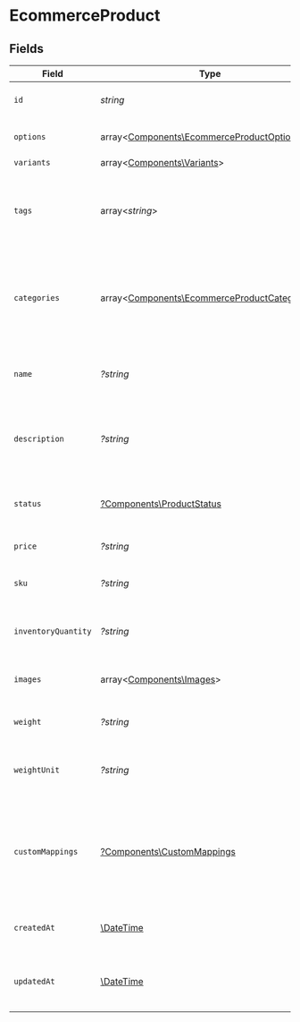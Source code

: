 # EcommerceProduct


## Fields

| Field                                                                                                 | Type                                                                                                  | Required                                                                                              | Description                                                                                           | Example                                                                                               |
| ----------------------------------------------------------------------------------------------------- | ----------------------------------------------------------------------------------------------------- | ----------------------------------------------------------------------------------------------------- | ----------------------------------------------------------------------------------------------------- | ----------------------------------------------------------------------------------------------------- |
| `id`                                                                                                  | *string*                                                                                              | :heavy_check_mark:                                                                                    | A unique identifier for an object.                                                                    | 12345                                                                                                 |
| `options`                                                                                             | array<[Components\EcommerceProductOptions](../../Models/Components/EcommerceProductOptions.md)>       | :heavy_minus_sign:                                                                                    | An array of options for the product.                                                                  |                                                                                                       |
| `variants`                                                                                            | array<[Components\Variants](../../Models/Components/Variants.md)>                                     | :heavy_minus_sign:                                                                                    | N/A                                                                                                   |                                                                                                       |
| `tags`                                                                                                | array<*string*>                                                                                       | :heavy_minus_sign:                                                                                    | An array of tags for the product, used for organization and searching.                                |                                                                                                       |
| `categories`                                                                                          | array<[Components\EcommerceProductCategories](../../Models/Components/EcommerceProductCategories.md)> | :heavy_minus_sign:                                                                                    | An array of categories for the product, used for organization and searching.                          |                                                                                                       |
| `name`                                                                                                | *?string*                                                                                             | :heavy_minus_sign:                                                                                    | The name of the product as it should be displayed to customers.                                       | MacBook Pro                                                                                           |
| `description`                                                                                         | *?string*                                                                                             | :heavy_minus_sign:                                                                                    | A detailed description of the product.                                                                | Powerful and portable, the MacBook Pro is perfect for professionals and creatives.                    |
| `status`                                                                                              | [?Components\ProductStatus](../../Models/Components/ProductStatus.md)                                 | :heavy_minus_sign:                                                                                    | The current status of the product (active or archived).                                               | active                                                                                                |
| `price`                                                                                               | *?string*                                                                                             | :heavy_minus_sign:                                                                                    | The price of the product.                                                                             | 1999.99                                                                                               |
| `sku`                                                                                                 | *?string*                                                                                             | :heavy_minus_sign:                                                                                    | The stock keeping unit of the product.                                                                | MBP123                                                                                                |
| `inventoryQuantity`                                                                                   | *?string*                                                                                             | :heavy_minus_sign:                                                                                    | The quantity of the product in stock.                                                                 | 10                                                                                                    |
| `images`                                                                                              | array<[Components\Images](../../Models/Components/Images.md)>                                         | :heavy_minus_sign:                                                                                    | An array of image URLs for the product.                                                               |                                                                                                       |
| `weight`                                                                                              | *?string*                                                                                             | :heavy_minus_sign:                                                                                    | The weight of the product.                                                                            | 1.25                                                                                                  |
| `weightUnit`                                                                                          | *?string*                                                                                             | :heavy_minus_sign:                                                                                    | The unit of measurement for the weight of the product.                                                | lb                                                                                                    |
| `customMappings`                                                                                      | [?Components\CustomMappings](../../Models/Components/CustomMappings.md)                               | :heavy_minus_sign:                                                                                    | When custom mappings are configured on the resource, the result is included here.                     |                                                                                                       |
| `createdAt`                                                                                           | [\DateTime](https://www.php.net/manual/en/class.datetime.php)                                         | :heavy_minus_sign:                                                                                    | The date and time when the object was created.                                                        | 2020-09-30T07:43:32.000Z                                                                              |
| `updatedAt`                                                                                           | [\DateTime](https://www.php.net/manual/en/class.datetime.php)                                         | :heavy_minus_sign:                                                                                    | The date and time when the object was last updated.                                                   | 2020-09-30T07:43:32.000Z                                                                              |